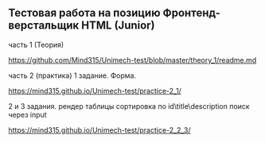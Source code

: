 ## Тестовая работа на позицию Фронтенд-верстальщик HTML (Junior)

часть 1 (Теория)

https://github.com/Mind315/Unimech-test/blob/master/theory_1/readme.md

часть 2 (практика)
1 задание. Форма.


https://mind315.github.io/Unimech-test/practice-2_1/


2 и 3 задания. 
рендер таблицы
сортировка по id\title\description
поиск через input

https://mind315.github.io/Unimech-test/practice-2_2_3/
